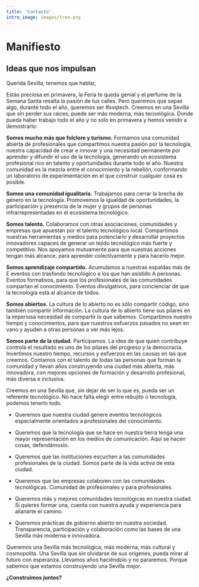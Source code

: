 ```yaml
---
title: 'Contacto'
intro_image: images/tree.png
---
```


# Manifiesto

## Ideas que nos impulsan

Querida Sevilla, tenemos que hablar,

Estás preciosa en primavera, la Feria te queda genial y el perfume de la Semana Santa resalta la pasión de tus calles. Pero queremos que sepas algo, durante todo el año, queremos ser #svqtech. Creemos en una Sevilla que sin perder sus raíces, puede ser más moderna, más tecnológica. Donde pueda haber trabajo todo el año y no solo en primavera y hemos venido a demostrarlo:

__Somos mucho más que folclore y turismo.__ Formamos una comunidad abierta de profesionales que compartimos nuestra pasión por la tecnología, nuestra capacidad de crear e innovar y una necesidad permanente por aprender y difundir el uso de la tecnología, generando un ecosistema profesional rico en talento y oportunidades durante todo el año. Nuestra comunidad es la mezcla entre el conocimiento y la rebelión, conformando un laboratorio de experimentación en el que construir cualquier cosa es posible.

__Somos una comunidad igualitaria.__ Trabajamos para cerrar la brecha de género en la tecnología. Promovemos la igualdad de oportunidades, la participación y presencia de la mujer y grupos de personas infrarrepresentadas en el ecosistema tecnológico.

__Somos talento.__ Colaboramos con otras asociaciones, comunidades y empresas que apuestan por el talento tecnológico local. Compartimos nuestras herramientas y medios para potenciarlo y desarrollar proyectos innovadores capaces de generar un tejido tecnológico más fuerte y competitivo. Nos apoyamos mutuamente para que nuestras acciones tengan más alcance, para aprender colectivamente y para hacerlo mejor.

__Somos aprendizaje compartido.__ Acumulamos a nuestras espaldas más de E eventos con trasfondo tecnológico a los que han asistido A personas. Eventos formativos, para que los profesionales de las comunidades compartan el conocimiento. Eventos divulgativos, para concienciar de que la tecnología está al alcance de todos.

__Somos abiertos.__ La cultura de lo abierto no es sólo compartir código, sino también compartir información. La cultura de lo abierto tiene sus pilares en la imperiosa necesidad de compartir lo que sabemos. Compartimos nuestro tiempo y conocimientos, para que nuestros esfuerzos pasados no sean en vano y ayuden a otras personas a ver más lejos.

__Somos parte de la ciudad.__ Participamos. La idea de que quien contribuye controla el resultado es uno de los pilares del progreso y la democracia. Invertimos nuestro tiempo, recursos y esfuerzos en las causas en las que creemos. Contamos con el talento de todas las personas que forman la comunidad y llevan años construyendo una ciudad más abierta, más innovadora, con mejores opciones de formación y desarrollo profesional, más diversa e inclusiva.

Creemos en una Sevilla que, sin dejar de ser lo que es, pueda ser un referente tecnológico. No hace falta elegir entre rebujito o tecnología, podemos tenerlo todo.

- Queremos que nuestra ciudad genere eventos tecnológicos especialmente orientados a profesionales del conocimiento.

- Queremos que la tecnología que se hace en nuestra tierra tenga una mayor representación en los medios de comunicación. Aquí se hacen cosas, defendámoslo.

- Queremos que las instituciones escuchen a las comunidades profesionales de la ciudad. Somos parte de la vida activa de esta ciudad.

- Queremos que las empresas colaboren con las comunidades tecnológicas. Comunidad de profesionales y para profesionales.

- Queremos más y mejores comunidades tecnológicas en nuestra ciudad. Si quieres formar una, cuenta con nuestra ayuda y experiencia para allanarte el camino.

- Queremos prácticas de gobierno abierto en nuestra sociedad. Transparencia, participación y colaboración como las bases de una Sevilla más moderna e innovadora.

Queremos una Sevilla más tecnológica, más moderna, más cultural y cosmopolita. Una Sevilla que sin olvidarse de sus orígenes, pueda mirar al futuro con esperanza. Llevamos años haciéndolo y no pararemos. Porque sabemos que estamos construyendo una Sevilla mejor.

**¿Construimos juntos?**